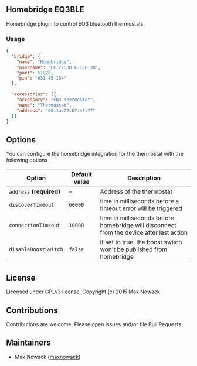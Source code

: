 ## Homebridge EQ3BLE
Homebridge plugin to control EQ3 bluetooth thermostats

### Usage
````json
{
  "bridge": {
    "name": "Homebridge",
    "username": "CC:22:3D:E3:CE:30",
    "port": 51826,
    "pin": "031-45-154"
  },

  "accessories": [{
    "accessory": "EQ3-Thermostat",
    "name": "Thermostat",
    "address": "00:1a:22:07:48:77"
  }]
}
````

## Options

You can configure the homebridge integration for the thermostat with the following options

| Option | Default value | Description |
| --- | --- | --- |
| `address` **(required)** | – | Address of the thermostat |
| `discoverTimeout` | `60000` | time in milliseconds before a timeout error will be triggered |
| `connectionTimeout` | `10000` | time in milliseconds before homebridge will disconnect from the device after last action |
| `disableBoostSwitch` | `false` | if set to true, the boost switch won't be published from homebridge |



## License
Licensed under GPLv3 license. Copyright (c) 2015 Max Nowack

## Contributions
Contributions are welcome. Please open issues and/or file Pull Requests.

## Maintainers
- Max Nowack ([maxnowack](https://github.com/maxnowack))
